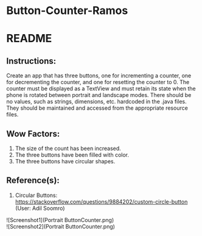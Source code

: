 # Button-Counter-Ramos  
# README  
## Instructions:
Create an app that has three buttons, one for incrementing a counter, one for decrementing the counter, and one for resetting the counter to 0. The counter must be displayed as a TextView and must retain its state when the phone is rotated between portrait and landscape modes. There should be no values, such as strings, dimensions, etc. hardcoded in the .java files. They should be maintained and accessed from the appropriate resource files.

## Wow Factors:
1. The size of the count has been increased.  
2. The three buttons have been filled with color.  
3. The three buttons have circular shapes.  

## Reference(s):
1. Circular Buttons: https://stackoverflow.com/questions/9884202/custom-circle-button (User: Adil Soomro)   

![Screenshot1](Portrait ButtonCounter.png)  
![Screenshot2](Portrait ButtonCounter.png)
